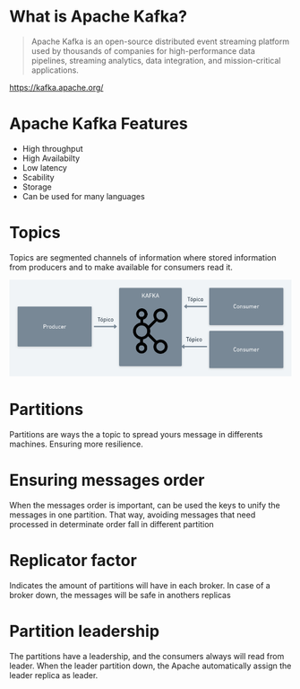 # What is Apache Kafka?
> Apache Kafka is an open-source distributed event streaming platform used by thousands of companies for high-performance data pipelines, streaming analytics, data integration, and mission-critical applications.

https://kafka.apache.org/

# Apache Kafka Features
- High throughput
- High Availabilty
- Low latency
- Scability
- Storage
- Can be used for many languages

# Topics
Topics are segmented channels of information where stored information from producers and to make available for consumers read it.

![](./images/topics.png)

# Partitions
Partitions are ways the a topic to spread yours message in differents machines. Ensuring more resilience.


# Ensuring messages order
When the messages order is important, can be used the keys to unify the messages in one partition. That way, avoiding messages that need processed in determinate order fall in different partition

# Replicator factor
Indicates the amount of partitions will have in each broker. In case of a broker down, the messages will be safe in anothers replicas

# Partition leadership
The partitions have a leadership, and the consumers always will read from leader. When the leader partition down, the Apache automatically assign the leader replica as leader.